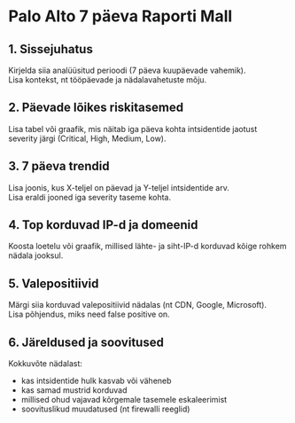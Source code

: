 # Palo Alto 7 päeva Raporti Mall

## 1. Sissejuhatus
Kirjelda siia analüüsitud perioodi (7 päeva kuupäevade vahemik).  
Lisa kontekst, nt tööpäevade ja nädalavahetuste mõju.

## 2. Päevade lõikes riskitasemed
Lisa tabel või graafik, mis näitab iga päeva kohta intsidentide jaotust severity järgi (Critical, High, Medium, Low).

## 3. 7 päeva trendid
Lisa joonis, kus X-teljel on päevad ja Y-teljel intsidentide arv.  
Lisa eraldi jooned iga severity taseme kohta.

## 4. Top korduvad IP-d ja domeenid
Koosta loetelu või graafik, millised lähte- ja siht-IP-d korduvad kõige rohkem nädala jooksul.

## 5. Valepositiivid
Märgi siia korduvad valepositiivid nädalas (nt CDN, Google, Microsoft).  
Lisa põhjendus, miks need false positive on.

## 6. Järeldused ja soovitused
Kokkuvõte nädalast:  
- kas intsidentide hulk kasvab või väheneb  
- kas samad mustrid korduvad  
- millised ohud vajavad kõrgemale tasemele eskaleerimist  
- soovituslikud muudatused (nt firewalli reeglid)
